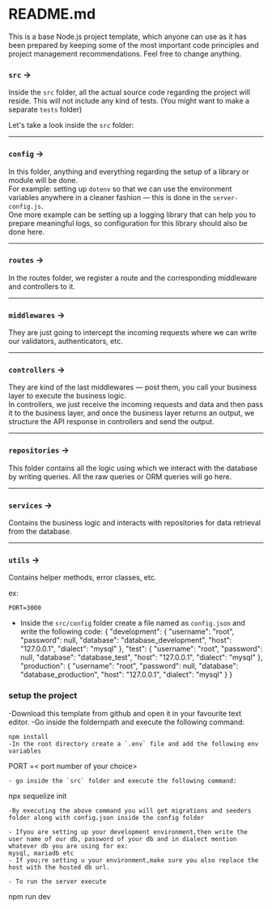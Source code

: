 # README.md

This is a base Node.js project template, which anyone can use as it has been prepared by keeping some of the most important code principles and project management recommendations. Feel free to change anything.

### `src` → 
Inside the `src` folder, all the actual source code regarding the project will reside. This will not include any kind of tests. (You might want to make a separate `tests` folder)

Let's take a look inside the `src` folder:

---

### `config` → 
In this folder, anything and everything regarding the setup of a library or module will be done.  
For example: setting up `dotenv` so that we can use the environment variables anywhere in a cleaner fashion — this is done in the `server-config.js`.  
One more example can be setting up a logging library that can help you to prepare meaningful logs, so configuration for this library should also be done here.

---

### `routes` → 
In the routes folder, we register a route and the corresponding middleware and controllers to it.

---

### `middlewares` → 
They are just going to intercept the incoming requests where we can write our validators, authenticators, etc.

---

### `controllers` → 
They are kind of the last middlewares — post them, you call your business layer to execute the business logic.  
In controllers, we just receive the incoming requests and data and then pass it to the business layer, and once the business layer returns an output, we structure the API response in controllers and send the output.

---

### `repositories` → 
This folder contains all the logic using which we interact with the database by writing queries. All the raw queries or ORM queries will go here.

---

### `services` → 
Contains the business logic and interacts with repositories for data retrieval from the database.

---

### `utils` → 
Contains helper methods, error classes, etc.

ex:
```
PORT=3000

```
- Inside the `src/config` folder create a file named as `config.json` and write the following code:
{
  "development": {
    "username": "root",
    "password": null,
    "database": "database_development",
    "host": "127.0.0.1",
    "dialect": "mysql"
  },
  "test": {
    "username": "root",
    "password": null,
    "database": "database_test",
    "host": "127.0.0.1",
    "dialect": "mysql"
  },
  "production": {
    "username": "root",
    "password": null,
    "database": "database_production",
    "host": "127.0.0.1",
    "dialect": "mysql"
  }
}

### setup the project

-Download this template from github and open it in your favourite text editor.
-Go inside the foldernpath and execute the following command:
```
npm install 
-In the root directory create a `.env` file and add the following env variables
``` 
PORT =< port number of your choice>
```
- go inside the `src` folder and execute the following command:
```
npx sequelize init

```
-By executing the above command you will get migrations and seeders folder along with config.json inside the config folder

- Ifyou are setting up your development environment,then write the user name of our db, password of your db and in dialect mention whatever db you are using for ex:
mysql, mariadb etc
- If you;re setting u your environment,make sure you also replace the host with the hosted db url. 

- To run the server execute 
```
npm run dev
```